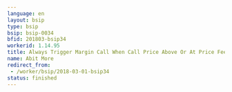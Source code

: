 ```yaml
---
language: en
layout: bsip
type: bsip
bsip: bsip-0034
bfid: 201803-bsip34
workerid: 1.14.95
title: Always Trigger Margin Call When Call Price Above Or At Price Feed
name: Abit More
redirect_from: 
 - /worker/bsip/2018-03-01-bsip34
status: finished
---
```

